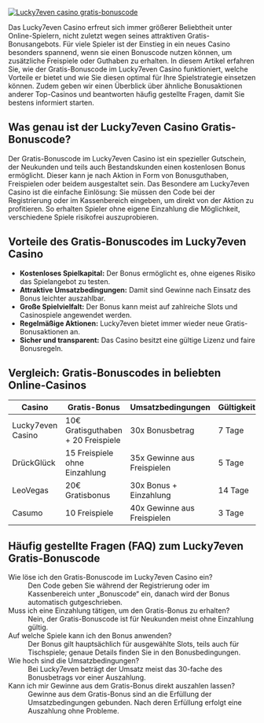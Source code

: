 [![Lucky7even casino gratis-bonuscode](https://123-caf.pages.dev/gitsignup.png)](https://vrmoo.ru/Bt82HjjY)

<p>Das Lucky7even Casino erfreut sich immer größerer Beliebtheit unter Online-Spielern, nicht zuletzt wegen seines attraktiven Gratis-Bonusangebots. Für viele Spieler ist der Einstieg in ein neues Casino besonders spannend, wenn sie einen Bonuscode nutzen können, um zusätzliche Freispiele oder Guthaben zu erhalten. In diesem Artikel erfahren Sie, wie der Gratis-Bonuscode im Lucky7even Casino funktioniert, welche Vorteile er bietet und wie Sie diesen optimal für Ihre Spielstrategie einsetzen können. Zudem geben wir einen Überblick über ähnliche Bonusaktionen anderer Top-Casinos und beantworten häufig gestellte Fragen, damit Sie bestens informiert starten.</p>  <h2>Was genau ist der Lucky7even Casino Gratis-Bonuscode?</h2> <p>Der Gratis-Bonuscode im Lucky7even Casino ist ein spezieller Gutschein, der Neukunden und teils auch Bestandskunden einen kostenlosen Bonus ermöglicht. Dieser kann je nach Aktion in Form von Bonusguthaben, Freispielen oder beidem ausgestaltet sein. Das Besondere am Lucky7even Casino ist die einfache Einlösung: Sie müssen den Code bei der Registrierung oder im Kassenbereich eingeben, um direkt von der Aktion zu profitieren. So erhalten Spieler ohne eigene Einzahlung die Möglichkeit, verschiedene Spiele risikofrei auszuprobieren.</p>  <h2>Vorteile des Gratis-Bonuscodes im Lucky7even Casino</h2> <ul>   <li><strong>Kostenloses Spielkapital:</strong> Der Bonus ermöglicht es, ohne eigenes Risiko das Spielangebot zu testen.</li>   <li><strong>Attraktive Umsatzbedingungen:</strong> Damit sind Gewinne nach Einsatz des Bonus leichter auszahlbar.</li>   <li><strong>Große Spielvielfalt:</strong> Der Bonus kann meist auf zahlreiche Slots und Casinospiele angewendet werden.</li>   <li><strong>Regelmäßige Aktionen:</strong> Lucky7even bietet immer wieder neue Gratis-Bonusaktionen an.</li>   <li><strong>Sicher und transparent:</strong> Das Casino besitzt eine gültige Lizenz und faire Bonusregeln.</li> </ul>  <h2>Vergleich: Gratis-Bonuscodes in beliebten Online-Casinos</h2> <table>   <thead>     <tr>       <th>Casino</th>       <th>Gratis-Bonus</th>       <th>Umsatzbedingungen</th>       <th>Gültigkeit</th>     </tr>   </thead>   <tbody>     <tr>       <td>Lucky7even Casino</td>       <td>10€ Gratisguthaben + 20 Freispiele</td>       <td>30x Bonusbetrag</td>       <td>7 Tage</td>     </tr>     <tr>       <td>DrückGlück</td>       <td>15 Freispiele ohne Einzahlung</td>       <td>35x Gewinne aus Freispielen</td>       <td>5 Tage</td>     </tr>     <tr>       <td>LeoVegas</td>       <td>20€ Gratisbonus</td>       <td>30x Bonus + Einzahlung</td>       <td>14 Tage</td>     </tr>     <tr>       <td>Casumo</td>       <td>10 Freispiele</td>       <td>40x Gewinne aus Freispielen</td>       <td>3 Tage</td>     </tr>   </tbody> </table>  <h2>Häufig gestellte Fragen (FAQ) zum Lucky7even Gratis-Bonuscode</h2> <dl>   <dt>Wie löse ich den Gratis-Bonuscode im Lucky7even Casino ein?</dt>   <dd>Den Code geben Sie während der Registrierung oder im Kassenbereich unter „Bonuscode“ ein, danach wird der Bonus automatisch gutgeschrieben.</dd>      <dt>Muss ich eine Einzahlung tätigen, um den Gratis-Bonus zu erhalten?</dt>   <dd>Nein, der Gratis-Bonuscode ist für Neukunden meist ohne Einzahlung gültig.</dd>      <dt>Auf welche Spiele kann ich den Bonus anwenden?</dt>   <dd>Der Bonus gilt hauptsächlich für ausgewählte Slots, teils auch für Tischspiele; genaue Details finden Sie in den Bonusbedingungen.</dd>      <dt>Wie hoch sind die Umsatzbedingungen?</dt>   <dd>Bei Lucky7even beträgt der Umsatz meist das 30-fache des Bonusbetrags vor einer Auszahlung.</dd>      <dt>Kann ich mir Gewinne aus dem Gratis-Bonus direkt auszahlen lassen?</dt>   <dd>Gewinne aus dem Gratis-Bonus sind an die Erfüllung der Umsatzbedingungen gebunden. Nach deren Erfüllung erfolgt eine Auszahlung ohne Probleme.</dd> </dl>